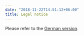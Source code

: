 ```yaml
---
date: "2018-11-22T14:51:12+06:00"
title: Legal notice
---
```


Please refer to the [German version](https://www.ram-ev.de/de/about/datenschutzordnung/).


